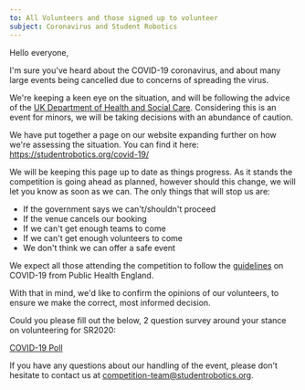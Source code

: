 ```yaml
---
to: All Volunteers and those signed up to volunteer
subject: Coronavirus and Student Robotics
---
```


Hello everyone,

I'm sure you've heard about the COVID-19 coronavirus, and about many large events being cancelled due to concerns of spreading the virus.

We're keeping a keen eye on the situation, and will be following the advice of the [UK Department of Health and Social Care][uk-coronavirus-page]. Considering this is an event for minors, we will be taking decisions with an abundance of caution.

We have put together a page on our website expanding further on how we're assessing the situation. You can find it here: https://studentrobotics.org/covid-19/

We will be keeping this page up to date as things progress. As it stands the competition is going ahead as planned, however should this change, we will let you know as soon as we can. The only things that will stop us are:

- If the government says we can't/shouldn't proceed
- If the venue cancels our booking
- If we can't get enough teams to come
- If we can't get enough volunteers to come
- We don't think we can offer a safe event

We expect all those attending the competition to follow the [guidelines][phe-guidelines] on COVID-19 from Public Health England.

With that in mind, we'd like to confirm the opinions of our volunteers, to ensure we make the correct, most informed decision.

Could you please fill out the below, 2 question survey around your stance on volunteering for SR2020:

[COVID-19 Poll](https://forms.gle/TjW2KRzgH6xBKv1v6)

If you have any questions about our handling of the event, please don't hesitate to contact us at competition-team@studentrobotics.org.

[uk-coronavirus-page]: https://www.gov.uk/guidance/coronavirus-covid-19-information-for-the-public
[phe-guidelines]: https://www.gov.uk/government/publications/guidance-to-educational-settings-about-covid-19/guidance-to-educational-settings-about-covid-19

